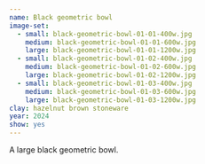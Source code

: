 ```yaml
---
name: Black geometric bowl
image-set:
  - small: black-geometric-bowl-01-01-400w.jpg
    medium: black-geometric-bowl-01-01-600w.jpg
    large: black-geometric-bowl-01-01-1200w.jpg
  - small: black-geometric-bowl-01-02-400w.jpg
    medium: black-geometric-bowl-01-02-600w.jpg
    large: black-geometric-bowl-01-02-1200w.jpg
  - small: black-geometric-bowl-01-03-400w.jpg
    medium: black-geometric-bowl-01-03-600w.jpg
    large: black-geometric-bowl-01-03-1200w.jpg
clay: hazelnut brown stoneware
year: 2024
show: yes
---
```


A large black geometric bowl.